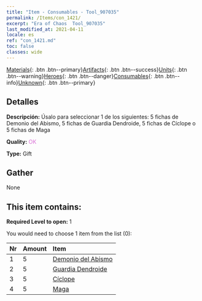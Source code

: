 ```yaml
---
title: "Item - Consumables - Tool_907035"
permalink: /Items/con_1421/
excerpt: "Era of Chaos  Tool_907035"
last_modified_at: 2021-04-11
locale: es
ref: "con_1421.md"
toc: false
classes: wide
---
```

 [Materials](/es/Items/){: .btn .btn--primary}[Artifacts](/es/Items/Artifacts/){: .btn .btn--success}[Units](/es/Items/Units/){: .btn .btn--warning}[Heroes](/es/Items/Heroes/){: .btn .btn--danger}[Consumables](/es/Items/Consumables/){: .btn .btn--info}[Unknown](/es/Items/Unknown/){: .btn .btn--primary}

## Detalles
 **Descripción:** Úsalo para seleccionar 1 de los siguientes: 5 fichas de Demonio del Abismo, 5 fichas de Guardia Dendroide, 5 fichas de Cíclope o 5 fichas de Maga

 **Quality:** <span style="color: #DA70D6">OK</span>

 **Type:** Gift

## Gather

  None

## This item contains:

 **Required Level to open:** 1

 You would need to choose 1 item from the list (0):

  | Nr | Amount |     Item    |
  |:---|:-------|:------------|
  | 1 | 5 | [Demonio del Abismo](/es/Items/unt_230/) | 
  | 2 | 5 | [Guardia Dendroide](/es/Items/unt_203/) | 
  | 3 | 5 | [Cíclope](/es/Items/unt_222/) | 
  | 4 | 5 | [Maga](/es/Items/unt_238/) | 
